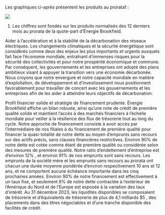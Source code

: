 Les graphiques ci-après présentent les produits au prorata1 :

![](images/54e02da0d851dce607767e2d09e0f26881af99b93ce19061b6781bf754666ea1.jpg)  
1) Les chiffres sont fondés sur les produits normalisés des 12 derniers mois au prorata de la quote-part d’Énergie Brookfield.

Aider à l’accélération et à la stabilité de la décarbonation des réseaux électriques. Les changements climatiques et la sécurité énergétique sont considérés comme deux des enjeux les plus importants et urgents auxquels fait face l’économie mondiale, entraînant d’immenses risques pour la sécurité des collectivités et pour notre prospérité économique et commune. Par conséquent, les gouvernements et les entreprises ont adopté des plans ambitieux visant à appuyer la transition vers une économie décarbonée. Nous croyons que notre envergure et notre capacité mondiale en matière d’exploitation, de développement et d’investissement nous positionnent favorablement pour travailler de concert avec les gouvernements et les entreprises afin de les aider à atteindre leurs objectifs de décarbonation.

Profil financier solide et stratégie de financement prudente. Énergie Brookfield affiche un bilan robuste, ainsi qu’une note de crédit de première qualité solide et maintient l’accès à des marchés financiers à l’échelle mondiale pour veiller à la résilience des flux de trésorerie tout au long du cycle. Notre approche de financement consiste à avoir accès par l’intermédiaire de nos filiales à du financement de première qualité pour financer la quasi-totalité de notre dette au moyen d’emprunts sans recours sur des actifs précis, sans clauses financières restrictives. Environ $90 \%$ de notre dette est cotée comme étant de première qualité ou considérée selon des mesures de première qualité. Notre ratio d’endettement d’entreprise est d’environ $12 \%$ , et environ $91 \%$ de nos emprunts sont sans recours. Les emprunts de la société mère et les emprunts sans recours au prorata ont chacun une durée moyenne pondérée d’environ respectivement 10 ans et 12 ans, et ne comportent aucune échéance importante dans les cinq prochaines années. Environ $90 \%$ de notre financement est effectivement à un taux fixe, et seulement $8 \%$ de notre dette contractée à l’extérieur de l’Amérique du Nord et de l’Europe est exposée à la variation des taux d’intérêt. Au 31 décembre 2023, les liquidités disponibles se composaient de trésorerie et d’équivalents de trésorerie de plus de 4,1 milliards $\$ 5$ , des placements dans des titres négociables et d’une tranche disponible des facilités de crédit.